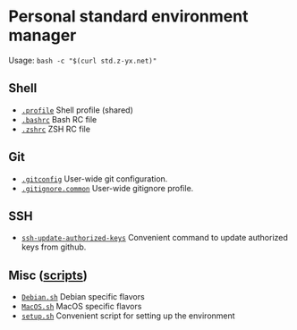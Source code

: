 # Personal standard environment manager

Usage: `bash -c "$(curl std.z-yx.net)"`

## Shell

+ [`.profile`](./home/.profile) Shell profile (shared)
+ [`.bashrc`](./home/.bashrc) Bash RC file
+ [`.zshrc`](./home/.zshrc) ZSH RC file

## Git

+ [`.gitconfig`](./home/.gitconfig) User-wide git configuration.
+ [`.gitignore.common`](./home/.gitignore.common) User-wide gitignore profile.

## SSH

+ [`ssh-update-authorized-keys`](bin/ssh-update-authorized-keys) Convenient command to update authorized keys from github.

## Misc ([scripts](./scripts/))

+ [`Debian.sh`](./scripts/Debian.sh) Debian specific flavors
+ [`MacOS.sh`](./scripts/MacOS.sh) MacOS specific flavors
+ [`setup.sh`](./scripts/setup.sh) Convenient script for setting up the environment

